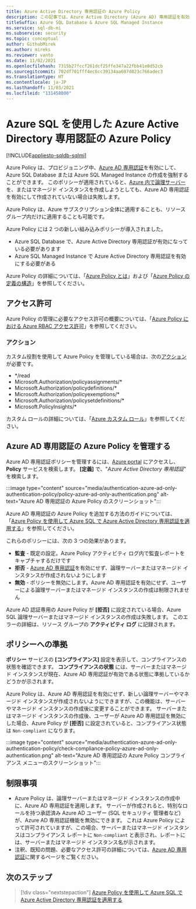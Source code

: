 ```yaml
---
title: Azure Active Directory 専用認証の Azure Policy
description: この記事では、Azure Active Directory (Azure AD) 専用認証を有効にして Azure SQL Database または Azure SQL Managed Instance を作成するために、Azure ポリシーを適用する方法について説明します
titleSuffix: Azure SQL Database & Azure SQL Managed Instance
ms.service: sql-db-mi
ms.subservice: security
ms.topic: conceptual
author: GithubMirek
ms.author: mireks
ms.reviewer: vanto
ms.date: 11/02/2021
ms.openlocfilehash: 7315b27fccf261dcf25ffe347a22fbb41e0d52cb
ms.sourcegitcommit: 702df701fff4ec6cc39134aa607d023c766adec3
ms.translationtype: HT
ms.contentlocale: ja-JP
ms.lasthandoff: 11/03/2021
ms.locfileid: "131458800"
---
```

# <a name="azure-policy-for-azure-active-directory-only-authentication-with-azure-sql"></a>Azure SQL を使用した Azure Active Directory 専用認証の Azure Policy

[!INCLUDE[appliesto-sqldb-sqlmi](../includes/appliesto-sqldb-sqlmi.md)]

Azure Policy は、プロビジョニング中、[Azure AD 専用認証](authentication-azure-ad-only-authentication.md)を有効にして、Azure SQL Database または Azure SQL Managed Instance の作成を強制することができます。 このポリシーが適用されていると、[Azure 内で論理サーバー](logical-servers.md)を、またはマネージド インスタンスを作成しようとしても、Azure AD 専用認証を有効にして作成されていない場合は失敗します。

Azure Policy は、Azure サブスクリプション全体に適用することも、リソース グループ内だけに適用することも可能です。

Azure Policy には 2 つの新しい組み込みポリシーが導入されました。

- Azure SQL Database で、Azure Active Directory 専用認証が有効になっている必要があります
- Azure SQL Managed Instance で Azure Active Directory 専用認証を有効にする必要がある

Azure Policy の詳細については、「[Azure Policy とは](../../governance/policy/overview.md)」および「[Azure Policy の定義の構造](../../governance/policy/concepts/definition-structure.md)」を参照してください。

## <a name="permissions"></a>アクセス許可

Azure Policy の管理に必要なアクセス許可の概要については、「[Azure Policy における Azure RBAC アクセス許可](../../governance/policy/overview.md#azure-rbac-permissions-in-azure-policy)」を参照してください。

### <a name="actions"></a>アクション

カスタム役割を使用して Azure Policy を管理している場合は、次の[アクション](../../role-based-access-control/role-definitions.md#actions)が必要です。

- */read
- Microsoft.Authorization/policyassignments/*
- Microsoft.Authorization/policydefinitions/*
- Microsoft.Authorization/policyexemptions/*
- Microsoft.Authorization/policysetdefinitions/*
- Microsoft.PolicyInsights/*

カスタム ロールの詳細については、「[Azure カスタム ロール](../../role-based-access-control/custom-roles.md)」を参照してください。

## <a name="manage-azure-policy-for-azure-ad-only-authentication"></a>Azure AD 専用認証の Azure Policy を管理する

Azure AD 専用認証ポリシーを管理するには、[Azure portal](https://portal.azure.com) にアクセスし、**Policy** サービスを検索します。 **[定義]** で、"*Azure Active Directory 専用認証*" を検索します。

:::image type="content" source="media/authentication-azure-ad-only-authentication-policy/policy-azure-ad-only-authentication.png" alt-text="Azure AD 専用認証の Azure Policy のスクリーンショット":::

Azure AD 専用認証の Azure Policy を追加する方法のガイドについては、「[Azure Policy を使用して Azure SQL で Azure Active Directory 専用認証を適用する](authentication-azure-ad-only-authentication-policy-how-to.md)」を参照してください。

これらのポリシーには、次の 3 つの効果があります。

- **監査** - 既定の設定。Azure Policy アクティビティ ログ内で監査レポートをキャプチャするだけです
- **拒否** - [Azure AD 専用認証](authentication-azure-ad-only-authentication.md)を有効にせず、論理サーバーまたはマネージド インスタンスが作成されないようにします
- **無効** - ポリシーを無効にします。Azure AD 専用認証を有効にせず、ユーザーによる論理サーバーまたはマネージド インスタンスの作成は制限されません

Azure AD 認証専用の Azure Policy が **[拒否]** に設定されている場合、Azure SQL 論理サーバーまたはマネージド インスタンスの作成は失敗します。 このエラーの詳細は、リソース グループの **アクティビティ ログ** に記録されます。

## <a name="policy-compliance"></a>ポリシーへの準拠

**ポリシー** サービスの **[コンプライアンス]** 設定を表示して、コンプライアンスの状態を確認できます。 **コンプライアンスの状態** には、サーバーまたはマネージド インスタンスが現在、Azure AD 専用認証が有効である状態に準拠しているかどうかが示されます。 

Azure Policy は、Azure AD 専用認証を有効にせず、新しい論理サーバーやマネージド インスタンスが作成されないようにできますが、この機能は、サーバーやマネージド インスタンスの作成後に変更することができます。 サーバーまたはマネージド インスタンスの作成後、ユーザーが Azure AD 専用認証を無効にした場合、Azure Policy が **[拒否]** に設定されていると、コンプライアンス状態は `Non-compliant` になります。

:::image type="content" source="media/authentication-azure-ad-only-authentication-policy/check-compliance-policy-azure-ad-only-authentication.png" alt-text="Azure AD 専用認証の Azure Policy コンプライアンス メニューのスクリーンショット":::

## <a name="limitations"></a>制限事項

- Azure Policy は、論理サーバーまたはマネージド インスタンスの作成中に、Azure AD 専用認証を適用します。 サーバーが作成されると、特別なロールを持つ承認済み Azure AD ユーザー (SQL セキュリティ 管理者など) が、Azure AD 専用認証機能を無効にできます。 これは Azure Policy によって許可されていますが、この場合、サーバーまたはマネージド インスタンスはコンプライアンス レポートに `Non-compliant` と表示され、レポートには、サーバーまたはマネージド インスタンス名が示されます。  
- 注釈、既知の問題、必要なアクセス許可の詳細については、[Azure AD 専用認証](authentication-azure-ad-only-authentication.md)に関するページをご覧ください。

## <a name="next-steps"></a>次のステップ

> [!div class="nextstepaction"]
> [Azure Policy を使用して Azure SQL で Azure Active Directory 専用認証を適用する](authentication-azure-ad-only-authentication-policy-how-to.md)